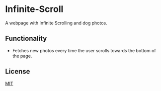 # Infinite-Scroll
A webpage with Infinite Scrolling and dog photos.

## Functionality
* Fetches new photos every time the user scrolls towards the bottom of the page.

## License
[MIT](https://choosealicense.com/licenses/mit/)
